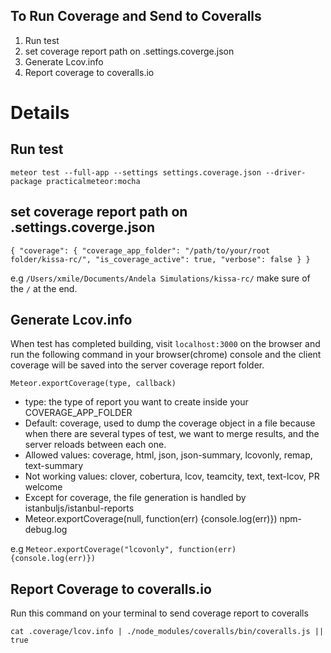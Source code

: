 ## To Run Coverage and Send to Coveralls
1. Run test
2. set coverage report path on .settings.coverge.json
3. Generate Lcov.info
4. Report coverage to coveralls.io

# Details
## Run test
`meteor test --full-app --settings settings.coverage.json --driver-package practicalmeteor:mocha`

## set coverage report path on .settings.coverge.json

`{
  "coverage": {
      "coverage_app_folder": "/path/to/your/root folder/kissa-rc/",
      "is_coverage_active": true,
      "verbose": false
    }
}`

e.g `/Users/xmile/Documents/Andela Simulations/kissa-rc/`
make sure of the `/` at the end.



## Generate Lcov.info
When test has completed building, visit `localhost:3000` on the browser and run the following command in your browser(chrome) console and the client coverage will be saved into the server coverage report folder.

`Meteor.exportCoverage(type, callback)`

- type: the type of report you want to create inside your COVERAGE_APP_FOLDER
- Default: coverage, used to dump the coverage object in a file because when there are several types of test, we want to merge results, and the server reloads between each one.
- Allowed values: coverage, html, json, json-summary, lcovonly, remap, text-summary
- Not working values: clover, cobertura, lcov, teamcity, text, text-lcov, PR welcome
- Except for coverage, the file generation is handled by istanbuljs/istanbul-reports
- Meteor.exportCoverage(null, function(err) {console.log(err)})
npm-debug.log

e.g `Meteor.exportCoverage("lcovonly", function(err) {console.log(err)})`


## Report Coverage to coveralls.io
Run this command on your terminal to send coverage report to coveralls

`cat .coverage/lcov.info | ./node_modules/coveralls/bin/coveralls.js || true`
